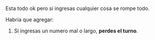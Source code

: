Esta todo ok pero si ingresas cualquier cosa se rompe todo.

Habria que agregar:
1. Si ingresas un numero mal o largo, **perdes el turno**. 

